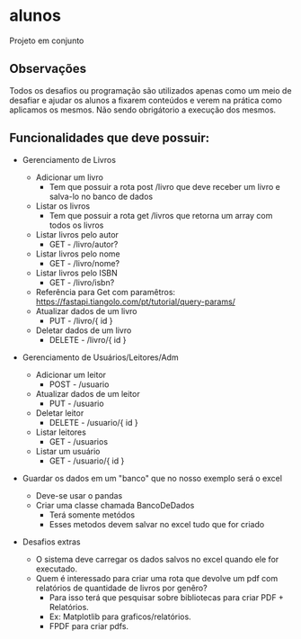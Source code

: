 # alunos
Projeto em conjunto

## Observações

Todos os desafios ou programação são utilizados apenas como um meio de desafiar e ajudar os alunos a fixarem conteúdos e verem na prática como aplicamos os mesmos.
Não sendo obrigátorio a execução dos mesmos.

## Funcionalidades que deve possuir:

*  Gerenciamento de Livros
    * Adicionar um livro
        * Tem que possuir a rota post /livro que deve receber um livro e salva-lo no banco de dados
    * Listar os livros
        * Tem que possuir a rota get /livros que retorna um array com todos os livros
    * Listar livros pelo autor
        * GET - /livro/autor?
    * Listar livros pelo nome
        * GET - /livro/nome?
    * Listar livros pelo ISBN
        * GET - /livro/isbn?
    * Referência para Get com paramêtros:
        https://fastapi.tiangolo.com/pt/tutorial/query-params/
    * Atualizar dados de um livro
        * PUT - /livro/{ id } 
    * Deletar dados de um livro
        * DELETE - /livro/{ id }

* Gerenciamento de Usuários/Leitores/Adm
    * Adicionar um leitor
        * POST - /usuario
    * Atualizar dados de um leitor
        * PUT - /usuario
    * Deletar leitor
        * DELETE - /usuario/{ id }
    * Listar leitores
        * GET - /usuarios
    * Listar um usuário
        * GET - /usuario/{ id }


* Guardar os dados em um "banco" que no nosso exemplo será o excel
    * Deve-se usar o pandas
    * Criar uma classe chamada BancoDeDados
        * Terá somente metódos
        * Esses metodos devem salvar no excel tudo que for criado

* Desafios extras
    * O sistema deve carregar os dados salvos no excel quando ele for executado.
    * Quem é interessado para criar uma rota que devolve um pdf com relatórios de quantidade de livros por genêro?
        * Para isso terá que pesquisar sobre bibliotecas para criar PDF + Relatórios.
        * Ex: Matplotlib para graficos/relatórios.
        * FPDF para criar pdfs.